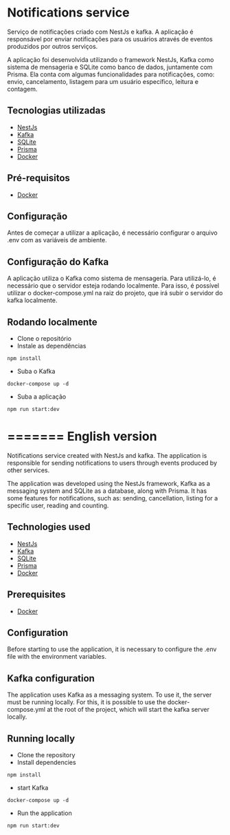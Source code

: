 # Notifications service

Serviço de notificações criado com NestJs e kafka. A aplicação é responsável por enviar notificações para os usuários através de eventos produzidos por outros serviços.

A aplicação foi desenvolvida utilizando o framework NestJs, Kafka como sistema de mensageria e SQLite como banco de dados, juntamente com Prisma. Ela conta com algumas funcionalidades para notificações, como: envio, cancelamento, listagem para um usuário específico, leitura e contagem.

## Tecnologias utilizadas

- [NestJs](https://nestjs.com/)
- [Kafka](https://kafka.apache.org/)
- [SQLite](https://www.sqlite.org/index.html)
- [Prisma](https://www.prisma.io/)
- [Docker](https://www.docker.com/)

## Pré-requisitos

- [Docker](https://www.docker.com/)

## Configuração

Antes de começar a utilizar a aplicação, é necessário configurar o arquivo .env com as variáveis de ambiente.

## Configuração do Kafka

A aplicação utiliza o Kafka como sistema de mensageria. Para utilizá-lo, é necessário que o servidor esteja rodando localmente. Para isso, é possível utilizar o docker-compose.yml na raiz do projeto, que irá subir o servidor do kafka localmente.

## Rodando localmente

- Clone o repositório
- Instale as dependências
```
npm install
```
- Suba o Kafka
```
docker-compose up -d
```
- Suba a aplicação
```
npm run start:dev
```
=======
English version 
=======

Notifications service created with NestJs and kafka. The application is responsible for sending notifications to users through events produced by other services.

The application was developed using the NestJs framework, Kafka as a messaging system and SQLite as a database, along with Prisma. It has some features for notifications, such as: sending, cancellation, listing for a specific user, reading and counting.

## Technologies used

- [NestJs](https://nestjs.com/)
- [Kafka](https://kafka.apache.org/)
- [SQLite](https://www.sqlite.org/index.html)
- [Prisma](https://www.prisma.io/)
- [Docker](https://www.docker.com/)

## Prerequisites

- [Docker](https://www.docker.com/)

## Configuration

Before starting to use the application, it is necessary to configure the .env file with the environment variables.

## Kafka configuration

The application uses Kafka as a messaging system. To use it, the server must be running locally. For this, it is possible to use the docker-compose.yml at the root of the project, which will start the kafka server locally.

## Running locally

- Clone the repository
- Install dependencies
```
npm install
```
- start Kafka
```
docker-compose up -d
```
- Run the application
```
npm run start:dev
```